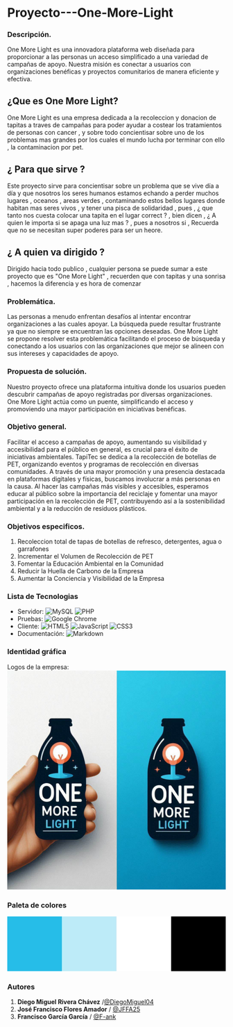 # Proyecto---One-More-Light
### Descripción. 
One More Light es una innovadora plataforma web diseñada para proporcionar a las personas un acceso simplificado a una variedad de campañas de apoyo. Nuestra misión es conectar a usuarios con organizaciones benéficas y proyectos comunitarios de manera eficiente y efectiva.
## ¿Que es One More Light?

One More Light es una empresa dedicada a la recoleccion y donacion de tapitas a traves de campañas para poder ayudar a costear los tratamientos de personas con cancer ,
y sobre todo concientisar sobre uno de los problemas mas grandes por los cuales el mundo lucha por terminar con ello , la contaminacion por pet.

## ¿ Para que sirve ?

Este proyecto sirve para concientisar sobre un problema que se vive día a día y que nosotros los seres humanos estamos echando a perder muchos lugares , oceanos , areas verdes , contaminando estos bellos lugares donde habitan mas seres vivos , y tener una pisca de solidaridad , pues , ¿ que tanto nos cuesta colocar una tapita en el lugar
correct ? , bien dicen , ¿ A quien le importa si se apaga una luz mas ? , pues a nosotros si , Recuerda que no se necesitan super poderes para ser un heore.

## ¿ A quien va dirigido ?
Dirigido hacia todo publico , cualquier persona se puede sumar a este proyecto  que es "One More Light" , recuerden que con tapitas y una sonrisa , hacemos la diferencia
y es hora de comenzar 

### Problemática. 
Las personas a menudo enfrentan desafíos al intentar encontrar organizaciones a las cuales apoyar. La búsqueda puede resultar frustrante ya que no siempre se encuentran las opciones deseadas. One More Light se propone resolver esta problemática facilitando el proceso de búsqueda y conectando a los usuarios con las organizaciones que mejor se alineen con sus intereses y capacidades de apoyo.

### Propuesta de solución. 
Nuestro proyecto ofrece una plataforma intuitiva donde los usuarios pueden descubrir campañas de apoyo registradas por diversas organizaciones. One More Light actúa como un puente, simplificando el acceso y promoviendo una mayor participación en iniciativas benéficas.

### Objetivo general. 
Facilitar el acceso a campañas de apoyo, aumentando su visibilidad y accesibilidad para el público en general, es crucial para el éxito de iniciativas ambientales. TapiTec se dedica a la recolección de botellas de PET, organizando eventos y programas de recolección en diversas comunidades. A través de una mayor promoción y una presencia destacada en plataformas digitales y físicas, buscamos involucrar a más personas en la causa. Al hacer las campañas más visibles y accesibles, esperamos educar al público sobre la importancia del reciclaje y fomentar una mayor participación en la recolección de PET, contribuyendo así a la sostenibilidad ambiental y a la reducción de residuos plásticos.

### Objetivos especificos. 
1. Recoleccion total de tapas de botellas de refresco, detergentes, agua o garrafones
2. Incrementar el Volumen de Recolección de PET
3. Fomentar la Educación Ambiental en la Comunidad
4. Reducir la Huella de Carbono de la Empresa
5. Aumentar la Conciencia y Visibilidad de la Empresa

### Lista de Tecnologias
- Servidor: ![MySQL](https://img.shields.io/badge/mysql-4479A1.svg?style=for-the-badge&logo=mysql&logoColor=white) ![PHP](https://img.shields.io/badge/php-%23777BB4.svg?style=for-the-badge&logo=php&logoColor=white)
- Pruebas: ![Google Chrome](https://img.shields.io/badge/Google%20Chrome-4285F4?style=for-the-badge&logo=GoogleChrome&logoColor=white)
- Cliente: ![HTML5](https://img.shields.io/badge/html5-%23E34F26.svg?style=for-the-badge&logo=html5&logoColor=white) ![JavaScript](https://img.shields.io/badge/javascript-%23323330.svg?style=for-the-badge&logo=javascript&logoColor=%23F7DF1E) ![CSS3](https://img.shields.io/badge/css3-%231572B6.svg?style=for-the-badge&logo=css3&logoColor=white)
- Documentación: ![Markdown](https://img.shields.io/badge/markdown-%23000000.svg?style=for-the-badge&logo=markdown&logoColor=white)

### Identidad gráfica
Logos de la empresa:
![One More Light](https://github.com/DiegoMiguel04/Proyecto---One-More-Light/blob/main/One%20More%20Light%202.jpg)

### Paleta de colores
![colores](https://github.com/DiegoMiguel04/Proyecto---One-More-Light/blob/main/paletas-colores-maxcf.jpg) 

### Autores
1. **Diego Miguel Rivera Chávez** /[@DiegoMiguel04](https://github.com/DiegoMiguel04)
2. **José Francisco Flores Amador** / [@JFFA25](https://github.com/JFFA25)
3. **Francisco García García** / [@F-ank](https://github.com/F-ank)
